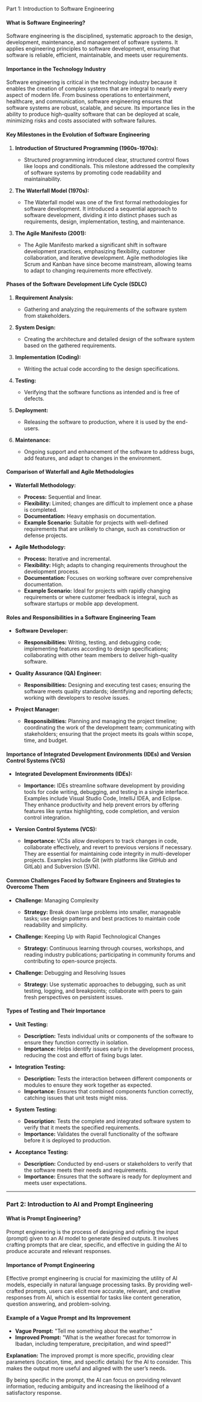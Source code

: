 Part 1: Introduction to Software Engineering

#### What is Software Engineering?
Software engineering is the disciplined, systematic approach to the design, development, maintenance, and management of software systems. It applies engineering principles to software development, ensuring that software is reliable, efficient, maintainable, and meets user requirements.

#### Importance in the Technology Industry
Software engineering is critical in the technology industry because it enables the creation of complex systems that are integral to nearly every aspect of modern life. From business operations to entertainment, healthcare, and communication, software engineering ensures that software systems are robust, scalable, and secure. Its importance lies in the ability to produce high-quality software that can be deployed at scale, minimizing risks and costs associated with software failures.

#### Key Milestones in the Evolution of Software Engineering
1. **Introduction of Structured Programming (1960s-1970s):**
   - Structured programming introduced clear, structured control flows like loops and conditionals. This milestone addressed the complexity of software systems by promoting code readability and maintainability.

2. **The Waterfall Model (1970s):**
   - The Waterfall model was one of the first formal methodologies for software development. It introduced a sequential approach to software development, dividing it into distinct phases such as requirements, design, implementation, testing, and maintenance.

3. **The Agile Manifesto (2001):**
   - The Agile Manifesto marked a significant shift in software development practices, emphasizing flexibility, customer collaboration, and iterative development. Agile methodologies like Scrum and Kanban have since become mainstream, allowing teams to adapt to changing requirements more effectively.

#### Phases of the Software Development Life Cycle (SDLC)
1. **Requirement Analysis:**
   - Gathering and analyzing the requirements of the software system from stakeholders.

2. **System Design:**
   - Creating the architecture and detailed design of the software system based on the gathered requirements.

3. **Implementation (Coding):**
   - Writing the actual code according to the design specifications.

4. **Testing:**
   - Verifying that the software functions as intended and is free of defects.

5. **Deployment:**
   - Releasing the software to production, where it is used by the end-users.

6. **Maintenance:**
   - Ongoing support and enhancement of the software to address bugs, add features, and adapt to changes in the environment.

#### Comparison of Waterfall and Agile Methodologies
- **Waterfall Methodology:**
  - **Process:** Sequential and linear.
  - **Flexibility:** Limited; changes are difficult to implement once a phase is completed.
  - **Documentation:** Heavy emphasis on documentation.
  - **Example Scenario:** Suitable for projects with well-defined requirements that are unlikely to change, such as construction or defense projects.

- **Agile Methodology:**
  - **Process:** Iterative and incremental.
  - **Flexibility:** High; adapts to changing requirements throughout the development process.
  - **Documentation:** Focuses on working software over comprehensive documentation.
  - **Example Scenario:** Ideal for projects with rapidly changing requirements or where customer feedback is integral, such as software startups or mobile app development.

#### Roles and Responsibilities in a Software Engineering Team
- **Software Developer:**
  - **Responsibilities:** Writing, testing, and debugging code; implementing features according to design specifications; collaborating with other team members to deliver high-quality software.

- **Quality Assurance (QA) Engineer:**
  - **Responsibilities:** Designing and executing test cases; ensuring the software meets quality standards; identifying and reporting defects; working with developers to resolve issues.

- **Project Manager:**
  - **Responsibilities:** Planning and managing the project timeline; coordinating the work of the development team; communicating with stakeholders; ensuring that the project meets its goals within scope, time, and budget.

#### Importance of Integrated Development Environments (IDEs) and Version Control Systems (VCS)
- **Integrated Development Environments (IDEs):**
  - **Importance:** IDEs streamline software development by providing tools for code writing, debugging, and testing in a single interface. Examples include Visual Studio Code, IntelliJ IDEA, and Eclipse. They enhance productivity and help prevent errors by offering features like syntax highlighting, code completion, and version control integration.

- **Version Control Systems (VCS):**
  - **Importance:** VCSs allow developers to track changes in code, collaborate effectively, and revert to previous versions if necessary. They are essential for maintaining code integrity in multi-developer projects. Examples include Git (with platforms like GitHub and GitLab) and Subversion (SVN).

#### Common Challenges Faced by Software Engineers and Strategies to Overcome Them
- **Challenge:** Managing Complexity
  - **Strategy:** Break down large problems into smaller, manageable tasks; use design patterns and best practices to maintain code readability and simplicity.
  
- **Challenge:** Keeping Up with Rapid Technological Changes
  - **Strategy:** Continuous learning through courses, workshops, and reading industry publications; participating in community forums and contributing to open-source projects.

- **Challenge:** Debugging and Resolving Issues
  - **Strategy:** Use systematic approaches to debugging, such as unit testing, logging, and breakpoints; collaborate with peers to gain fresh perspectives on persistent issues.

#### Types of Testing and Their Importance
- **Unit Testing:**
  - **Description:** Tests individual units or components of the software to ensure they function correctly in isolation.
  - **Importance:** Helps identify issues early in the development process, reducing the cost and effort of fixing bugs later.

- **Integration Testing:**
  - **Description:** Tests the interaction between different components or modules to ensure they work together as expected.
  - **Importance:** Ensures that combined components function correctly, catching issues that unit tests might miss.

- **System Testing:**
  - **Description:** Tests the complete and integrated software system to verify that it meets the specified requirements.
  - **Importance:** Validates the overall functionality of the software before it is deployed to production.

- **Acceptance Testing:**
  - **Description:** Conducted by end-users or stakeholders to verify that the software meets their needs and requirements.
  - **Importance:** Ensures that the software is ready for deployment and meets user expectations.

---

### Part 2: Introduction to AI and Prompt Engineering

#### What is Prompt Engineering?
Prompt engineering is the process of designing and refining the input (prompt) given to an AI model to generate desired outputs. It involves crafting prompts that are clear, specific, and effective in guiding the AI to produce accurate and relevant responses.

#### Importance of Prompt Engineering
Effective prompt engineering is crucial for maximizing the utility of AI models, especially in natural language processing tasks. By providing well-crafted prompts, users can elicit more accurate, relevant, and creative responses from AI, which is essential for tasks like content generation, question answering, and problem-solving.

#### Example of a Vague Prompt and Its Improvement
- **Vague Prompt:** "Tell me something about the weather."
- **Improved Prompt:** "What is the weather forecast for tomorrow in Ibadan, including temperature, precipitation, and wind speed?"

**Explanation:** The improved prompt is more specific, providing clear parameters (location, time, and specific details) for the AI to consider. This makes the output more useful and aligned with the user’s needs.

By being specific in the prompt, the AI can focus on providing relevant information, reducing ambiguity and increasing the likelihood of a satisfactory response.
